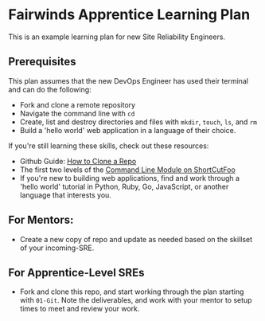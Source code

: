 # Fairwinds Apprentice Learning Plan

This is an example learning plan for new Site Reliability Engineers.

## Prerequisites
This plan assumes that the new DevOps Engineer has used their terminal and can do the following:
* Fork and clone a remote repository
* Navigate the command line with `cd`
* Create, list and destroy directories and files with `mkdir`, `touch`, `ls`, and `rm`
* Build a 'hello world' web application in a language of their choice.

If you're still learning these skills, check out these resources:
* Github Guide: [How to Clone a Repo](https://help.github.com/en/articles/cloning-a-repository)
* The first two levels of the [Command Line Module on ShortCutFoo](https://www.shortcutfoo.com/app/dojos/command-line)
* If you're new to building web applications, find and work through a 'hello world' tutorial in Python, Ruby, Go, JavaScript, or another language that interests you.


## For Mentors:
* Create a new copy of repo and update as needed based on the skillset of your incoming-SRE.

## For Apprentice-Level SREs
* Fork and clone this repo, and start working through the plan starting with `01-Git`. Note the deliverables, and work with your mentor to setup times to meet and review your work.
